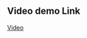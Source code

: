 ## Video demo Link
[Video](https://drive.google.com/file/d/1YR8ubaqZwcGKKzXzCU2sniqzhvcyeVVu/view?resourcekey)

